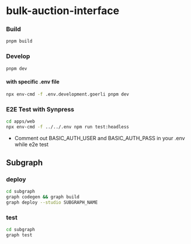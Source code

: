 # bulk-auction-interface

### Build

```bash
pnpm build
```

### Develop

```bash
pnpm dev
```

#### with specific .env file

```bash
npx env-cmd -f .env.development.goerli pnpm dev
```

### E2E Test with Synpress

```bash
cd apps/web
npx env-cmd -f ../../.env npm run test:headless
```

* Comment out BASIC_AUTH_USER and BASIC_AUTH_PASS in your .env while e2e test

## Subgraph

### deploy
```bash
cd subgraph
graph codegen && graph build
graph deploy --studio SUBGRAPH_NAME
```

### test
```bash
cd subgraph
graph test
```
